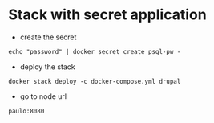# Stack with secret application

- create the secret
```
echo "password" | docker secret create psql-pw - 
```

- deploy the stack
```
docker stack deploy -c docker-compose.yml drupal
```

- go to node url
```
paulo:8080
```